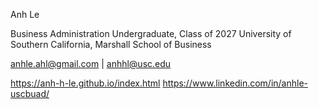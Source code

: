 Anh Le 

Business Administration Undergraduate, Class of 2027
University of Southern California, Marshall School of Business

anhle.ahl@gmail.com | anhhl@usc.edu

https://anh-h-le.github.io/index.html
https://www.linkedin.com/in/anhle-uscbuad/ 